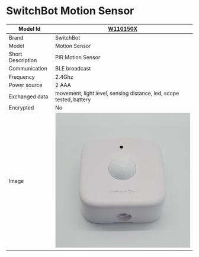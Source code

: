 # SwitchBot Motion Sensor

|Model Id|[W110150X](https://github.com/theengs/decoder/blob/development/src/devices/SBMS_json.h)|
|-|-|
|Brand|SwitchBot|
|Model|Motion Sensor|
|Short Description|PIR Motion Sensor|
|Communication|BLE broadcast|
|Frequency|2.4Ghz|
|Power source|2 AAA|
|Exchanged data|movement, light level, sensing distance, led, scope tested, battery|
|Encrypted|No|
|Image|![W110150X](./../img/W110150X.png)|
